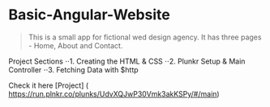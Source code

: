 # Basic-Angular-Website
>This is a small app for fictional wed design agency. 
>It has three pages - Home, About and Contact.

Project Sections
⋅⋅1. Creating the HTML & CSS
⋅⋅2. Plunkr Setup & Main Controller
⋅⋅3. Fetching Data with $http

Check it here [Project] ( https://run.plnkr.co/plunks/UdvXQJwP30Vmk3akKSPy/#/main)
